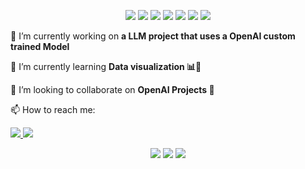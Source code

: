 <p align="center">
  <img src="https://readme-components.vercel.app/api?component=logo&logo=react&text=true&animation=spin&fill=264653">
  <img src="https://readme-components.vercel.app/api?component=logo&logo=javascript&text=true&fill=287271">
  <img src="https://readme-components.vercel.app/api?component=logo&logo=postgresql&text=true&fill=2A9D8F">
  <img src="https://readme-components.vercel.app/api?component=logo&logo=firebase&text=true&fill=E9C46A">
  <img src="https://readme-components.vercel.app/api?component=logo&logo=python&text=true&fill=EFB366">
  <img src="https://readme-components.vercel.app/api?component=logo&logo=git&text=true&fill=F4A261">
  <img src="https://readme-components.vercel.app/api?component=logo&logo=node.js&text=true&fill=E76F51">
</p>

<p >🔭 I’m currently working on <b>a LLM project that uses a OpenAI custom trained Model</b></p>
<p >📖 I’m currently learning <b>Data visualization 📊👀</b></p>
<p >🤼 I’m looking to collaborate on <b>OpenAI Projects 🧠</b></p>
<p >📫 How to reach me:</p>

<p align="left">
  <a href="https://www.linkedin.com/in/luciano-simoni/">
    <img src="https://readme-components.vercel.app/api?component=logo&logo=linkedin&text=false&fill=0D1117">
  </a>
  <a href="mailto:lucianosimonipersonal@gmail.com">
    <img src="https://readme-components.vercel.app/api?component=logo&logo=gmail&text=false&fill=0D1117">
  </a>
</p>

<p align="center">
  <img src="https://github-readme-stats.vercel.app/api?username=lucianosimoni&theme=codeSTACKr&custom_title=Luciano.stats">
  <img src="https://github-readme-stats.vercel.app/api/wakatime?username=lucianosimoni&theme=codeSTACKr&langs_count=5">
  <img src="https://github-readme-stats.vercel.app/api/top-langs/?username=lucianosimoni&langs_count=6&layout=compact&theme=codeSTACKr&count_private=true">
</p>

